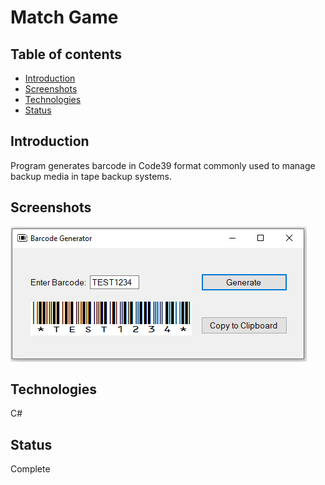 # Match Game

## Table of contents
* [Introduction](#introduction)
* [Screenshots](#screenshots)
* [Technologies](#technologies)
* [Status](#status)


## Introduction
Program generates barcode in Code39 format commonly used to manage backup media in tape backup systems. 

## Screenshots

![](screenshot_images/barcode_generator.PNG)


## Technologies
C#

## Status
Complete